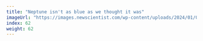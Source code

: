 ```yaml
---
title: "Neptune isn't as blue as we thought it was"
imageUrl: "https://images.newscientist.com/wp-content/uploads/2024/01/04155439/SEI_185952561.jpg?width=600"
index: 62
weight: 62
---
```

